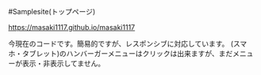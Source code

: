 #Samplesite(トップページ)

https://masaki1117.github.io/masaki1117

今現在のコードです。簡易的ですが、レスポンシブに対応しています。
(スマホ・タブレット)のハンバーガーメニューはクリックは出来ますが、まだメニューが表示・非表示してません。
